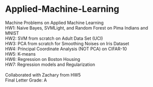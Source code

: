 # Applied-Machine-Learning
Machine Problems on Applied Machine Learning \
HW1: Naive Bayes, SVMLight, and Random Forest on Pima Indians and MNIST \
HW2: SVM from scratch on Adult Data Set (UCI) \
HW3: PCA from scratch for Smoothing Noises on Iris Dataset \
HW4: Principal Coordinate Analysis (NOT PCA) on CIFAR-10 \
HW5: K-means \
HW6: Regression on Boston Housing \
HW7: Regression models and Regularization \
\
Collaborated with Zachary from HW5 \
Final Letter Grade: A
